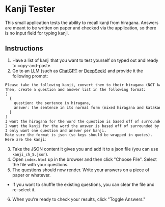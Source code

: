 # Kanji Tester

This small application tests the ability to recall kanji from hiragana.
Answers are meant to be written on paper and checked via the application, so there is no input field for typing kanji.

## Instructions

1. Have a list of kanji that you want to test yourself on typed out and ready to copy-and-paste.
2. Go to an LLM (such as [ChatGPT](https://chatgpt.com/?sso=) or [DeepSeek](https://chat.deepseek.com/)) and provide it the following prompt:

```markdown
Please take the following kanji, convert them to their hiragana (NOT katakana), and insert them into sentences that are entirely hiragana.
Then, create a question and answer list in the following format:
[
  {
    question: the sentence in hiragana,
    answer: the sentence in its normal form (mixed hiragana and katakana)
  }
]
I want the hiragana for the word the question is based off of surrounded by <strong></strong> tags.
I want the kanji for the word the answer is based off of surrounded by <strong></strong> tags.
I only want one question and answer per kanji.
Make sure the format is json (so keys should be wrapped in quotes).
Here are the kanji:
```

3. Take the JSON content it gives you and add it to a json file (you can use `kanji_ch_5.json`).
4. Open `index.html` up in the browser and then click "Choose File". Select the file with your questions.
5. The questions should now render. Write your answers on a piece of paper or whatever.
- If you want to shuffle the existing questions, you can clear the file and re-select it.
6. When you're ready to check your results, click "Toggle Answers."
